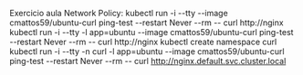 Exercicio aula Network Policy:
kubectl run -i --tty --image cmattos59/ubuntu-curl ping-test --restart Never --rm -- curl http://nginx
kubectl run -i --tty -l app=ubuntu --image cmattos59/ubuntu-curl ping-test --restart Never --rm -- curl http://nginx
kubectl create namespace curl
kubectl run -i --tty -n curl -l app=ubuntu --image cmattos59/ubuntu-curl ping-test --restart Never --rm -- curl http://nginx.default.svc.cluster.local
